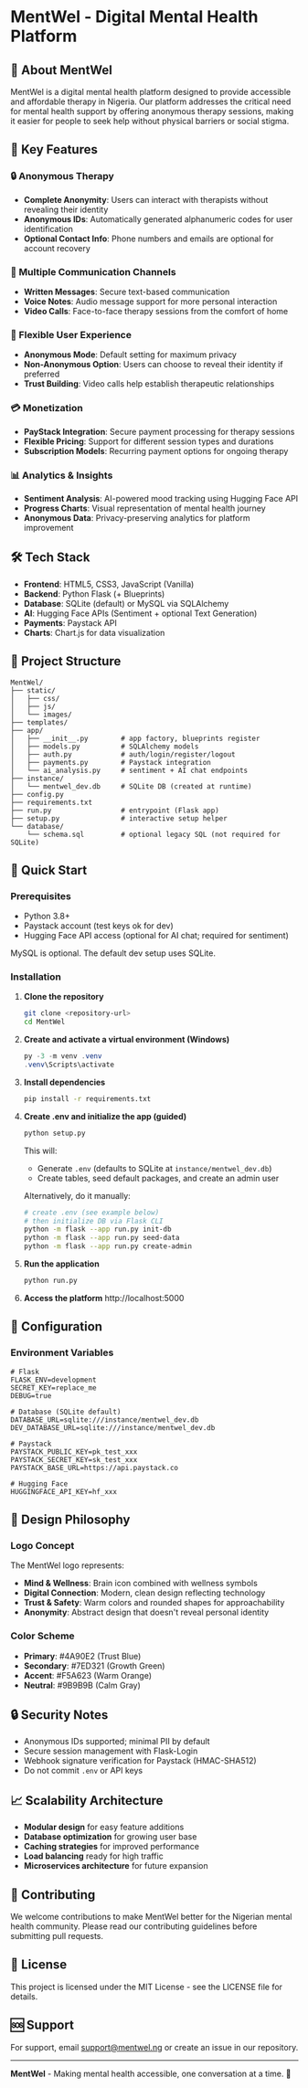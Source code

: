 # MentWel - Digital Mental Health Platform

## 🌟 About MentWel

MentWel is a digital mental health platform designed to provide accessible and affordable therapy in Nigeria. Our platform addresses the critical need for mental health support by offering anonymous therapy sessions, making it easier for people to seek help without physical barriers or social stigma.

## 🚀 Key Features

### 🔒 Anonymous Therapy
- **Complete Anonymity**: Users can interact with therapists without revealing their identity
- **Anonymous IDs**: Automatically generated alphanumeric codes for user identification
- **Optional Contact Info**: Phone numbers and emails are optional for account recovery

### 💬 Multiple Communication Channels
- **Written Messages**: Secure text-based communication
- **Voice Notes**: Audio message support for more personal interaction
- **Video Calls**: Face-to-face therapy sessions from the comfort of home

### 🎯 Flexible User Experience
- **Anonymous Mode**: Default setting for maximum privacy
- **Non-Anonymous Option**: Users can choose to reveal their identity if preferred
- **Trust Building**: Video calls help establish therapeutic relationships

### 💳 Monetization
- **PayStack Integration**: Secure payment processing for therapy sessions
- **Flexible Pricing**: Support for different session types and durations
- **Subscription Models**: Recurring payment options for ongoing therapy

### 📊 Analytics & Insights
- **Sentiment Analysis**: AI-powered mood tracking using Hugging Face API
- **Progress Charts**: Visual representation of mental health journey
- **Anonymous Data**: Privacy-preserving analytics for platform improvement

## 🛠️ Tech Stack

- **Frontend**: HTML5, CSS3, JavaScript (Vanilla)
- **Backend**: Python Flask (+ Blueprints)
- **Database**: SQLite (default) or MySQL via SQLAlchemy
- **AI**: Hugging Face APIs (Sentiment + optional Text Generation)
- **Payments**: Paystack API
- **Charts**: Chart.js for data visualization

## 📁 Project Structure

```
MentWel/
├── static/
│   ├── css/
│   ├── js/
│   └── images/
├── templates/
├── app/
│   ├── __init__.py        # app factory, blueprints register
│   ├── models.py          # SQLAlchemy models
│   ├── auth.py            # auth/login/register/logout
│   ├── payments.py        # Paystack integration
│   └── ai_analysis.py     # sentiment + AI chat endpoints
├── instance/
│   └── mentwel_dev.db     # SQLite DB (created at runtime)
├── config.py
├── requirements.txt
├── run.py                 # entrypoint (Flask app)
├── setup.py               # interactive setup helper
└── database/
    └── schema.sql         # optional legacy SQL (not required for SQLite)
```

## 🚀 Quick Start

### Prerequisites
- Python 3.8+
- Paystack account (test keys ok for dev)
- Hugging Face API access (optional for AI chat; required for sentiment)
  
MySQL is optional. The default dev setup uses SQLite.

### Installation

1. **Clone the repository**
   ```bash
   git clone <repository-url>
   cd MentWel
   ```

2. **Create and activate a virtual environment (Windows)**
   ```powershell
   py -3 -m venv .venv
   .venv\Scripts\activate
   ```

3. **Install dependencies**
   ```bash
   pip install -r requirements.txt
   ```

4. **Create .env and initialize the app (guided)**
   ```bash
   python setup.py
   ```
   This will:
   - Generate `.env` (defaults to SQLite at `instance/mentwel_dev.db`)
   - Create tables, seed default packages, and create an admin user

   Alternatively, do it manually:
   ```bash
   # create .env (see example below)
   # then initialize DB via Flask CLI
   python -m flask --app run.py init-db
   python -m flask --app run.py seed-data
   python -m flask --app run.py create-admin
   ```

5. **Run the application**
   ```bash
   python run.py
   ```

6. **Access the platform**
   http://localhost:5000

## 🔧 Configuration

### Environment Variables
```env
# Flask
FLASK_ENV=development
SECRET_KEY=replace_me
DEBUG=true

# Database (SQLite default)
DATABASE_URL=sqlite:///instance/mentwel_dev.db
DEV_DATABASE_URL=sqlite:///instance/mentwel_dev.db

# Paystack
PAYSTACK_PUBLIC_KEY=pk_test_xxx
PAYSTACK_SECRET_KEY=sk_test_xxx
PAYSTACK_BASE_URL=https://api.paystack.co

# Hugging Face
HUGGINGFACE_API_KEY=hf_xxx
```

## 🎨 Design Philosophy

### Logo Concept
The MentWel logo represents:
- **Mind & Wellness**: Brain icon combined with wellness symbols
- **Digital Connection**: Modern, clean design reflecting technology
- **Trust & Safety**: Warm colors and rounded shapes for approachability
- **Anonymity**: Abstract design that doesn't reveal personal identity

### Color Scheme
- **Primary**: #4A90E2 (Trust Blue)
- **Secondary**: #7ED321 (Growth Green)
- **Accent**: #F5A623 (Warm Orange)
- **Neutral**: #9B9B9B (Calm Gray)

## 🔒 Security Notes

- Anonymous IDs supported; minimal PII by default
- Secure session management with Flask-Login
- Webhook signature verification for Paystack (HMAC-SHA512)
- Do not commit `.env` or API keys

## 📈 Scalability Architecture

- **Modular design** for easy feature additions
- **Database optimization** for growing user base
- **Caching strategies** for improved performance
- **Load balancing** ready for high traffic
- **Microservices architecture** for future expansion

## 🤝 Contributing

We welcome contributions to make MentWel better for the Nigerian mental health community. Please read our contributing guidelines before submitting pull requests.

## 📄 License

This project is licensed under the MIT License - see the LICENSE file for details.

## 🆘 Support

For support, email support@mentwel.ng or create an issue in our repository.

---

**MentWel** - Making mental health accessible, one conversation at a time. 💙
